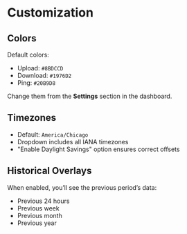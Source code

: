 # Customization

## Colors
Default colors:
- Upload: `#8BDCCD`
- Download: `#1976D2`
- Ping: `#20B9D8`

Change them from the **Settings** section in the dashboard.

## Timezones
- Default: `America/Chicago`
- Dropdown includes all IANA timezones
- "Enable Daylight Savings" option ensures correct offsets

## Historical Overlays
When enabled, you’ll see the previous period’s data:
- Previous 24 hours
- Previous week
- Previous month
- Previous year
